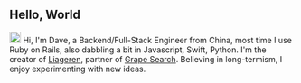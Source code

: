 ## Hello, World

<img src='https://d.tw93.fun/images/hi.gif' alt='Hi' width="20"/> Hi, I'm Dave, a Backend/Full-Stack Engineer from China, most time I use Ruby on Rails, also dabbling a bit in Javascript, Swift, Python. I'm the creator of [Liageren](https://liageren.com/), partner of [Grape Search](http://grapesearch.io/). Believing in long-termism, I enjoy experimenting with new ideas. 
